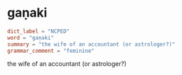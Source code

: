 # gaṇaki

``` toml
dict_label = "NCPED"
word = "gaṇaki"
summary = "the wife of an accountant (or astrologer?)"
grammar_comment = "feminine"
```

the wife of an accountant (or astrologer?)

